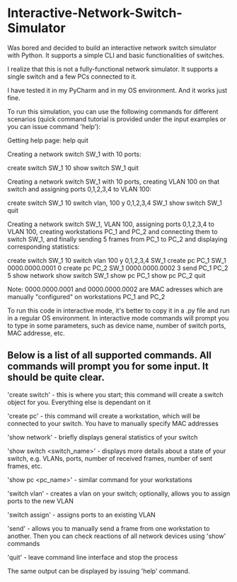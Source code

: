 # Interactive-Network-Switch-Simulator

Was bored and decided to build an interactive network switch simulator with Python. 
It supports a simple CLI and basic functionalities of switches. 

I realize that this is not a fully-functional network
simulator. It supports a single switch and a few PCs
connected to it.

I have tested it in my PyCharm and in my OS environment. And it works just fine.

To run this simulation, you can use the following commands for different scenarios
(quick command tutorial is provided under the input examples or you can issue command 'help'):

Getting help page:
help
quit


Creating a network switch SW_1 with 10 ports:

create switch
SW_1
10
show switch SW_1
quit


Creating a network switch SW_1 with 10 ports, creating VLAN 100 on that switch and assigning ports 0,1,2,3,4 to VLAN 100:

create switch
SW_1
10
switch vlan,
100
y
0,1,2,3,4
SW_1
show switch SW_1
quit


Creating a network switch SW_1, VLAN 100, assigning ports 0,1,2,3,4 to VLAN 100, creating workstations PC_1 and PC_2
and connecting them to switch SW_1, and finally sending 5 frames from PC_1 to PC_2 and displaying corresponding statistics:

create switch
SW_1
10
switch vlan
100
y
0,1,2,3,4
SW_1
create pc
PC_1
SW_1
0000.0000.0001
0
create pc
PC_2
SW_1
0000.0000.0002
3
send
PC_1
PC_2
5
show network
show switch SW_1
show pc PC_1
show pc PC_2
quit


Note: 0000.0000.0001 and 0000.0000.0002 are MAC adresses which are manually "configured" on workstations PC_1 and PC_2


To run this code in interactive mode, it's better to copy it in a .py file and run in a regular OS environment.
In interactive mode commands will prompt you to type in some parameters, such as device name, number of switch ports, MAC addresse, etc.


Below is a list of all supported commands. All commands will prompt you for some input.
It should be quite clear.
----------

'create switch' - this is where you start; this command will create a switch object for you.
Everything else is dependant on it

'create pc' - this command will create a workstation, which will be connected to your switch.
You have to manually specify MAC addresses

'show network' - briefly displays general statistics of your switch

'show switch <switch_name>' - displays more details about a state of your switch, e.g.
VLANs, ports, number of received frames, number of sent frames, etc.

'show pc <pc_name>' - similar command for your workstations

'switch vlan' - creates a vlan on your switch; optionally, allows you to assign ports to
the new VLAN

'switch assign' - assigns ports to an existing VLAN

'send' - allows you to manually send a frame from one workstation to another.
Then you can check reactions of all network devices using 'show' commands

'quit' - leave command line interface and stop the process


The same output can be displayed by issuing 'help' command.









